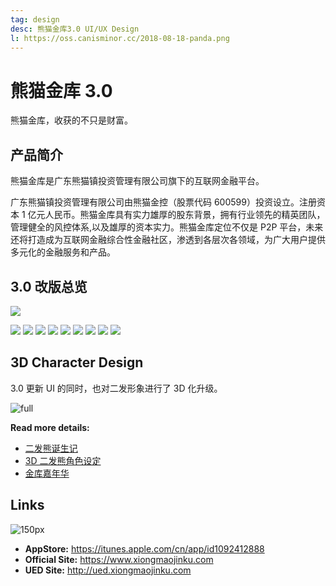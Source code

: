 ```yaml
---
tag: design
desc: 熊猫金库3.0 UI/UX Design
l: https://oss.canisminor.cc/2018-08-18-panda.png
---
```


# 熊猫金库 3.0

熊猫金库，收获的不只是财富。

## 产品简介

熊猫金库是广东熊猫镇投资管理有限公司旗下的互联网金融平台。

广东熊猫镇投资管理有限公司由熊猫金控（股票代码 600599）投资设立。注册资本 1 亿元人民币。熊猫金库具有实力雄厚的股东背景，拥有行业领先的精英团队，管理健全的风控体系,以及雄厚的资本实力。熊猫金库定位不仅是 P2P 平台，未来还将打造成为互联网金融综合性金融社区，渗透到各层次各领域，为广大用户提供多元化的金融服务和产品。

## 3.0 改版总览

![](https://oss.canisminor.cc/project/xm/xm_1.png)

![](https://oss.canisminor.cc/project/xm/xm_2.png)
![](https://oss.canisminor.cc/project/xm/xm_3.png)
![](https://oss.canisminor.cc/project/xm/xm_4.png)
![](https://oss.canisminor.cc/project/xm/xm_5.png)
![](https://oss.canisminor.cc/project/xm/xm_6.png)
![](https://oss.canisminor.cc/project/xm/xm_7.png)
![](https://oss.canisminor.cc/project/xm/xm_8.png)
![](https://oss.canisminor.cc/project/xm/xm_9.png)
![](https://oss.canisminor.cc/project/xm/xm_10.png)

## 3D Character Design

3.0 更新 UI 的同时，也对二发形象进行了 3D 化升级。

![full](https://oss.canisminor.cc/2017-12-19-panda3d.png)

**Read more details:**

- [二发熊诞生记](/blog/posts/20160224_pandaborn)
- [3D 二发熊角色设定](/blog/posts/20171201_3dpanda)
- [金库嘉年华](/blog/posts/20171225_pandafestival)

## Links

![150px](https://oss.canisminor.cc/2018-08-22-233432.jpg)

- **AppStore:** <https://itunes.apple.com/cn/app/id1092412888>
- **Official Site:** <https://www.xiongmaojinku.com>
- **UED Site:** <http://ued.xiongmaojinku.com>
